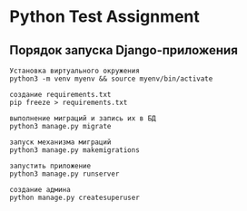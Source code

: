 # Python Test Assignment

## Порядок запуска Django-приложения
```
Установка виртуального окружения
python3 -m venv myenv && source myenv/bin/activate

создание requirements.txt
pip freeze > requirements.txt

выполнение миграций и запись их в БД
python3 manage.py migrate

запуск механизма миграций 
python3 manage.py makemigrations

запустить приложение
python3 manage.py runserver

создание админа
python manage.py createsuperuser
```